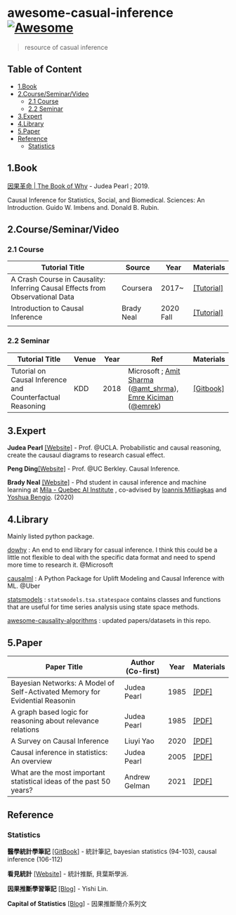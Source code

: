 # awesome-casual-inference [![Awesome](https://awesome.re/badge.svg)](https://awesome.re)

> resource of casual inference


## Table of Content

- [1.Book](#1book)
- [2.Course/Seminar/Video](#2course-seminar-video)
  * [2.1 Course](#21-course)
  * [2.2 Seminar](#22-seminar)
- [3.Expert](#3expert)
- [4.Library](#4library)
- [5.Paper](#5paper)
- [Reference](#reference)
  * [Statistics](#statistics)




## 1.Book

[因果革命 | The Book of Why](https://www.books.com.tw/products/0010825178) - Judea Pearl ; 2019. 

Causal Inference for Statistics, Social, and Biomedical. Sciences: An Introduction. Guido W. Imbens and. Donald B. Rubin.

## 2.Course/Seminar/Video

### 2.1 Course

| Tutorial Title                                               | Source     | Year      | Materials                                                    |
| ------------------------------------------------------------ | ---------- | --------- | ------------------------------------------------------------ |
| A Crash Course in Causality: Inferring Causal Effects from Observational Data | Coursera   | 2017~     | [[Tutorial]](https://www.coursera.org/learn/crash-course-in-causality) |
| Introduction to Causal Inference                             | Brady Neal | 2020 Fall | [[Tutorial]](https://www.bradyneal.com/causal-inference-course) |
|                                                              |            |           |                                                              |

### 2.2 Seminar

| Tutorial Title                                            | Venue | Year | Ref                                                          | Materials                                                    |
| --------------------------------------------------------- | ----- | ---- | ------------------------------------------------------------ | ------------------------------------------------------------ |
| Tutorial on Causal Inference and Counterfactual Reasoning | KDD   | 2018 | Microsoft ; [Amit Sharma](http://www.amitsharma.in/) ([@amt_shrma](https://twitter.com/amt_shrma)), [Emre Kiciman](http://kiciman.org/) ([@emrek](https://twitter.com/emrek)) | [[Gitbook]](https://causalinference.gitlab.io/kdd-tutorial/) |




## 3.Expert

**Judea Pearl** [[Website]](http://bayes.cs.ucla.edu/jp_home.html) - Prof. @UCLA. Probabilistic and causal reasoning, create the causaul diagrams to research casual effect.

**Peng Ding**[[Website]](https://sites.google.com/site/pengdingpku/) - Prof. @UC Berkley. Causal Inference.

**Brady Neal** [[Website]](https://www.bradyneal.com/) - Phd student  in causal inference and machine learning at [Mila - Quebec AI Institute](https://mila.quebec/en/mila/) , co-advised by [Ioannis Mitliagkas](http://mitliagkas.github.io/) and [Yoshua Bengio](https://mila.quebec/en/yoshua-bengio/). (2020)





## 4.Library

Mainly listed python package.

[dowhy](https://github.com/microsoft/dowhy) : An end to end library for casual inference. I think this could be a little not flexible to deal with the specific data format and need to spend more time to research it. @Microsoft

[causalml](https://github.com/uber/causalml) : A Python Package for Uplift Modeling and Causal Inference with ML. @Uber

[statsmodels](https://www.statsmodels.org/stable/statespace.html) : `statsmodels.tsa.statespace` contains classes and functions that are useful for time series analysis using state space methods. 

[awesome-causality-algorithms](https://github.com/rguo12/awesome-causality-algorithms) : updated papers/datasets in this repo.



## 5.Paper

| Paper Title                                                  | Author (Co-first) | Year | Materials                                                    |
| ------------------------------------------------------------ | ----------------- | ---- | ------------------------------------------------------------ |
| Bayesian Networks: A Model of Self-Activated Memory for Evidential Reasonin | Judea Pearl       | 1985 | [[PDF]](https://ftp.cs.ucla.edu/tech-report/198_-reports/850017.pdf) |
| A graph based logic for reasoning about relevance relations  | Judea Pearl       | 1985 | [[PDF]](https://ftp.cs.ucla.edu/pub/stat_ser/r53-L.pdf)      |
| A Survey on Causal Inference                                 | Liuyi Yao         | 2020 | [[PDF]](https://arxiv.org/pdf/2002.02770.pdf)                |
| Causal inference in statistics: An overview                  | Judea Pearl       | 2005 | [[PDF]](https://ftp.cs.ucla.edu/pub/stat_ser/r350.pdf)       |
| What are the most important statistical ideas of the past 50 years? | Andrew Gelman     | 2021 | [[PDF]](https://arxiv.org/pdf/2012.00174.pdf)                |



## Reference

### Statistics

**醫學統計學筆記** [[GitBook]](https://wangcc.me/LSHTMlearningnote/prob-intro.html) - 統計筆記, bayesian statistics (94-103), causal inference (106-112)

**看見統計** [[Website]](https://seeing-theory.brown.edu/bayesian-inference/cn.html#section1) - 統計推斷, 貝葉斯學派.

**因果推斷學習筆記** [[Blog]](https://dango.rocks/blog/2018/11/04/Causality0-Collection-of-Study-Materials/) - Yishi Lin.

**Capital of Statistics** [[Blog]](https://cosx.org/tags/%E5%9B%A0%E6%9E%9C%E6%8E%A8%E6%96%AD) - 因果推斷簡介系列文


